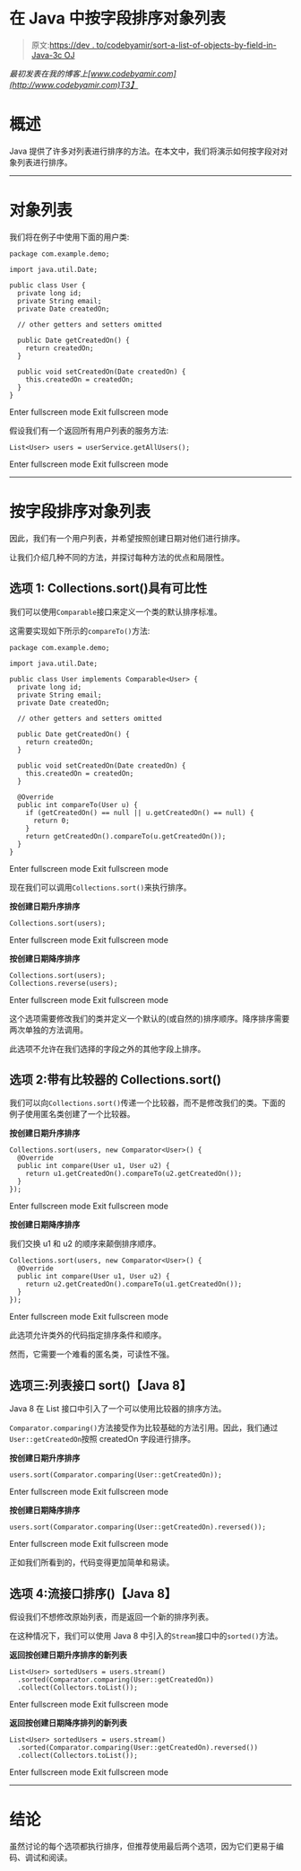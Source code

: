 # 在 Java 中按字段排序对象列表

> 原文:[https://dev . to/codebyamir/sort-a-list-of-objects-by-field-in-Java-3c OJ](https://dev.to/codebyamir/sort-a-list-of-objects-by-field-in-java-3coj)

*最初发表在我的博客上[www.codebyamir.com](http://www.codebyamir.com)T3】*

# 概述

Java 提供了许多对列表进行排序的方法。在本文中，我们将演示如何按字段对对象列表进行排序。

* * *

# 对象列表

我们将在例子中使用下面的用户类:

```
package com.example.demo;

import java.util.Date;

public class User {
  private long id;
  private String email;
  private Date createdOn;

  // other getters and setters omitted

  public Date getCreatedOn() {
    return createdOn;
  }

  public void setCreatedOn(Date createdOn) {
    this.createdOn = createdOn;
  }
} 
```

Enter fullscreen mode Exit fullscreen mode

假设我们有一个返回所有用户列表的服务方法:

```
List<User> users = userService.getAllUsers(); 
```

Enter fullscreen mode Exit fullscreen mode

* * *

# 按字段排序对象列表

因此，我们有一个用户列表，并希望按照创建日期对他们进行排序。

让我们介绍几种不同的方法，并探讨每种方法的优点和局限性。

## 选项 1: Collections.sort()具有可比性

我们可以使用`Comparable`接口来定义一个类的默认排序标准。

这需要实现如下所示的`compareTo()`方法:

```
package com.example.demo;

import java.util.Date;

public class User implements Comparable<User> {
  private long id;
  private String email;
  private Date createdOn;

  // other getters and setters omitted

  public Date getCreatedOn() {
    return createdOn;
  }

  public void setCreatedOn(Date createdOn) {
    this.createdOn = createdOn;
  }

  @Override
  public int compareTo(User u) {
    if (getCreatedOn() == null || u.getCreatedOn() == null) {
      return 0;
    }
    return getCreatedOn().compareTo(u.getCreatedOn());
  }
} 
```

Enter fullscreen mode Exit fullscreen mode

现在我们可以调用`Collections.sort()`来执行排序。

**按创建日期升序排序**

```
Collections.sort(users); 
```

Enter fullscreen mode Exit fullscreen mode

**按创建日期降序排序**

```
Collections.sort(users);
Collections.reverse(users); 
```

Enter fullscreen mode Exit fullscreen mode

这个选项需要修改我们的类并定义一个默认的(或自然的)排序顺序。降序排序需要两次单独的方法调用。

此选项不允许在我们选择的字段之外的其他字段上排序。

## 选项 2:带有比较器的 Collections.sort()

我们可以向`Collections.sort()`传递一个比较器，而不是修改我们的类。下面的例子使用匿名类创建了一个比较器。

**按创建日期升序排序**

```
Collections.sort(users, new Comparator<User>() {
  @Override
  public int compare(User u1, User u2) {
    return u1.getCreatedOn().compareTo(u2.getCreatedOn());
  }
}); 
```

Enter fullscreen mode Exit fullscreen mode

**按创建日期降序排序**

我们交换 u1 和 u2 的顺序来颠倒排序顺序。

```
Collections.sort(users, new Comparator<User>() {
  @Override
  public int compare(User u1, User u2) {
    return u2.getCreatedOn().compareTo(u1.getCreatedOn());
  }
}); 
```

Enter fullscreen mode Exit fullscreen mode

此选项允许类外的代码指定排序条件和顺序。

然而，它需要一个难看的匿名类，可读性不强。

## 选项三:列表接口 sort()【Java 8】

Java 8 在 List 接口中引入了一个可以使用比较器的排序方法。

`Comparator.comparing()`方法接受作为比较基础的方法引用。因此，我们通过`User::getCreatedOn`按照 createdOn 字段进行排序。

**按创建日期升序排序**

```
users.sort(Comparator.comparing(User::getCreatedOn)); 
```

Enter fullscreen mode Exit fullscreen mode

**按创建日期降序排序**

```
users.sort(Comparator.comparing(User::getCreatedOn).reversed()); 
```

Enter fullscreen mode Exit fullscreen mode

正如我们所看到的，代码变得更加简单和易读。

## 选项 4:流接口排序()【Java 8】

假设我们不想修改原始列表，而是返回一个新的排序列表。

在这种情况下，我们可以使用 Java 8 中引入的`Stream`接口中的`sorted()`方法。

**返回按创建日期升序排序的新列表**

```
List<User> sortedUsers = users.stream()
  .sorted(Comparator.comparing(User::getCreatedOn))
  .collect(Collectors.toList()); 
```

Enter fullscreen mode Exit fullscreen mode

**返回按创建日期降序排列的新列表**

```
List<User> sortedUsers = users.stream()
  .sorted(Comparator.comparing(User::getCreatedOn).reversed())
  .collect(Collectors.toList()); 
```

Enter fullscreen mode Exit fullscreen mode

* * *

# 结论

虽然讨论的每个选项都执行排序，但推荐使用最后两个选项，因为它们更易于编码、调试和阅读。